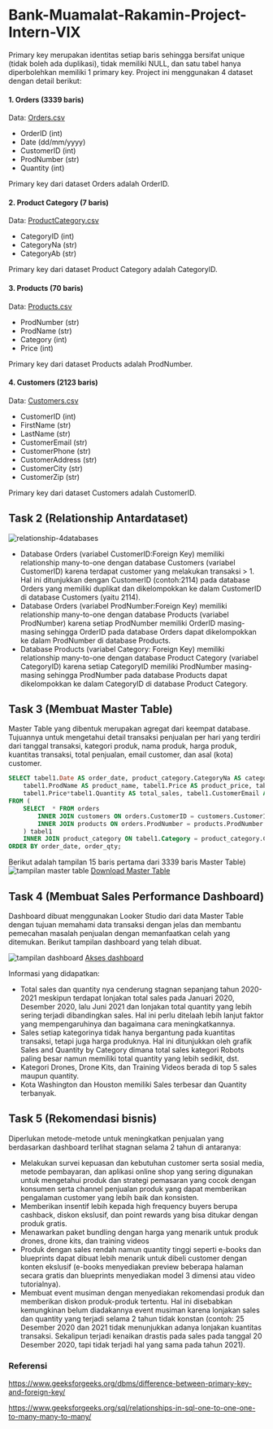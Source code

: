 # Bank-Muamalat-Rakamin-Project-Intern-VIX
Primary key merupakan identitas setiap baris sehingga bersifat unique (tidak boleh ada duplikasi), tidak memiliki NULL, dan satu tabel hanya diperbolehkan memiliki 1 primary key. Project ini menggunakan 4 dataset dengan detail berikut:

#### 1. Orders (3339 baris)

Data: [Orders.csv](Orders.csv)
- OrderID (int)
- Date (dd/mm/yyyy)
- CustomerID (int)
- ProdNumber (str)
- Quantity (int)

Primary key dari dataset Orders adalah OrderID.

#### 2. Product Category (7 baris)

Data: [ProductCategory.csv](/workspaces/Bank-Muamalat-Rakamin-Project-Intern-VIX/Data/ProductCategory.csv)
- CategoryID (int)
- CategoryNa (str)
- CategoryAb (str)

Primary key dari dataset Product Category adalah CategoryID.

#### 3. Products (70 baris)

Data: [Products.csv](/workspaces/Bank-Muamalat-Rakamin-Project-Intern-VIX/Data/Products.csv)
- ProdNumber (str)
- ProdName (str)
- Category (int)
- Price (int)

Primary key dari dataset Products adalah ProdNumber.

#### 4. Customers (2123 baris)

Data: [Customers.csv](/workspaces/Bank-Muamalat-Rakamin-Project-Intern-VIX/Data/Customers.csv)
- CustomerID (int)
- FirstName (str)
- LastName (str)
- CustomerEmail (str)
- CustomerPhone (str)
- CustomerAddress (str)
- CustomerCity (str)
- CustomerZip (str)

Primary key dari dataset Customers adalah CustomerID.


## Task 2 (Relationship Antardataset)

![relationship-4databases](image-1.png)

- Database Orders (variabel CustomerID:Foreign Key) memiliki relationship many-to-one dengan database Customers (variabel CustomerID) karena terdapat customer yang melakukan transaksi > 1. Hal ini ditunjukkan dengan CustomerID (contoh:2114) pada database Orders yang memiliki duplikat dan dikelompokkan ke dalam CustomerID di database Customers (yaitu 2114).
- Database Orders (variabel ProdNumber:Foreign Key) memiliki relationship many-to-one dengan database Products (variabel ProdNumber) karena setiap ProdNumber memiliki OrderID masing-masing sehingga OrderID pada database Orders dapat dikelompokkan ke dalam ProdNumber di database Products.
- Database Products (variabel Category: Foreign Key) memiliki relationship many-to-one dengan database Product Category (variabel CategoryID) karena setiap CategoryID memiliki ProdNumber masing-masing sehingga ProdNumber pada database Products dapat dikelompokkan ke dalam CategoryID di database Product Category.

## Task 3 (Membuat Master Table)

Master Table yang dibentuk merupakan agregat dari keempat database. Tujuannya untuk mengetahui detail transaksi penjualan per hari yang terdiri dari tanggal transaksi, kategori produk, nama produk, harga produk, kuantitas transaksi, total penjualan, email customer, dan asal (kota) customer.

```sql
SELECT tabel1.Date AS order_date, product_category.CategoryNa AS category_name, 
    tabel1.ProdName AS product_name, tabel1.Price AS product_price, tabel1.Quantity AS order_qty, 
    tabel1.Price*tabel1.Quantity AS total_sales, tabel1.CustomerEmail AS cust_email, tabel1.CustomerCity AS cust_city
FROM (
    SELECT  * FROM orders 
        INNER JOIN customers ON orders.CustomerID = customers.CustomerID
        INNER JOIN products ON orders.ProdNumber = products.ProdNumber
    ) tabel1
    INNER JOIN product_category ON tabel1.Category = product_category.CategoryID
ORDER BY order_date, order_qty;
```
Berikut adalah tampilan 15 baris pertama dari 3339 baris Master Table)
![tampilan master table](<Screenshot 2025-09-28 140818.png>)
[Download Master Table](/workspaces/Bank-Muamalat-Rakamin-Project-Intern-VIX/Data/MasterTable.csv)

## Task 4 (Membuat Sales Performance Dashboard)

Dashboard dibuat menggunakan Looker Studio dari data Master Table dengan tujuan memahami data transaksi dengan jelas dan membantu pemecahan masalah penjualan dengan memanfaatkan celah yang ditemukan. Berikut tampilan dashboard yang telah dibuat.

![tampilan dashboard](<Dashboard_Rakamin (6)_page-0001.jpg>)
[Akses dashboard](tinyurl.com/dashb-sales-muamalat-carrin)

Informasi yang didapatkan:
- Total sales dan quantity nya cenderung stagnan sepanjang tahun 2020-2021 meskipun terdapat lonjakan total sales pada Januari 2020, Desember 2020, lalu Juni 2021 dan lonjakan total quantity yang lebih sering terjadi dibandingkan sales. Hal ini perlu ditelaah lebih lanjut faktor yang mempengaruhinya dan bagaimana cara meningkatkannya.
- Sales setiap kategorinya tidak hanya bergantung pada kuantitas transaksi, tetapi juga harga produknya. Hal ini ditunjukkan oleh grafik Sales and Quantity by Category dimana total sales kategori Robots paling besar namun memiliki total quantity yang lebih sedikit, dst.
- Kategori Drones, Drone Kits, dan Training Videos berada di top 5 sales maupun quantity.
- Kota Washington dan Houston memiliki Sales terbesar dan Quantity terbanyak.

## Task 5 (Rekomendasi bisnis)

Diperlukan metode-metode untuk meningkatkan penjualan yang berdasarkan dashboard terlihat stagnan selama 2 tahun di antaranya:
- Melakukan survei kepuasan dan kebutuhan customer serta sosial media, metode pembayaran, dan aplikasi online shop yang sering digunakan untuk mengetahui produk dan strategi pemasaran yang cocok dengan konsumen serta channel penjualan produk yang dapat memberikan pengalaman customer yang lebih baik dan konsisten.
- Memberikan insentif lebih kepada high frequency buyers berupa cashback, diskon ekslusif, dan point rewards yang bisa ditukar dengan produk gratis.
- Menawarkan paket bundling dengan harga yang menarik untuk produk drones, drone kits, dan training videos
- Produk dengan sales rendah namun quantity tinggi seperti e-books dan blueprints dapat dibuat lebih menarik untuk dibeli customer dengan konten ekslusif (e-books menyediakan preview beberapa halaman secara gratis dan blueprints menyediakan model 3 dimensi atau video tutorialnya).
- Membuat event musiman dengan menyediakan rekomendasi produk dan memberikan diskon produk-produk tertentu. Hal ini disebabkan kemungkinan belum diadakannya event musiman karena lonjakan sales dan quantity yang terjadi selama 2 tahun tidak konstan (contoh: 25 Desember 2020 dan 2021 tidak menunjukkan adanya lonjakan kuantitas transaksi. Sekalipun terjadi kenaikan drastis pada sales pada tanggal 20 Desember 2020, tapi tidak terjadi hal yang sama pada tahun 2021).

### Referensi
https://www.geeksforgeeks.org/dbms/difference-between-primary-key-and-foreign-key/

https://www.geeksforgeeks.org/sql/relationships-in-sql-one-to-one-one-to-many-many-to-many/
